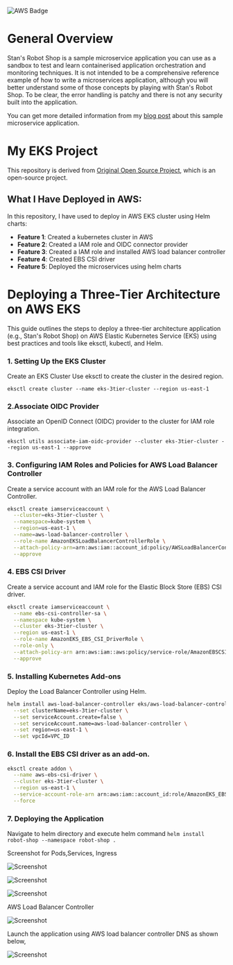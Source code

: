 ![AWS Badge](https://img.shields.io/badge/AWS-Project-blue)


# General Overview

Stan's Robot Shop is a sample microservice application you can use as a sandbox to test and learn containerised application orchestration and monitoring techniques. It is not intended to be a comprehensive reference example of how to write a microservices application, although you will better understand some of those concepts by playing with Stan's Robot Shop. To be clear, the error handling is patchy and there is not any security built into the application.

You can get more detailed information from my [blog post](https://www.instana.com/blog/stans-robot-shop-sample-microservice-application/) about this sample microservice application.


# My EKS Project

This repository is derived from [Original Open Source Project](https://github.com/instana/robot-shop), which is an open-source project. 

## What I Have Deployed in AWS:
In this repository, I have used to deploy in AWS EKS cluster using Helm charts:
- **Feature 1**: Created a kubernetes cluster in AWS 
- **Feature 2**: Created a IAM role and OIDC connector provider
- **Feature 3**: Created a IAM role and installed AWS load balancer controller
- **Feature 4**: Created EBS CSI driver
- **Feature 5**: Deployed the microservices using helm charts

# Deploying a Three-Tier Architecture on AWS EKS
This guide outlines the steps to deploy a three-tier architecture application (e.g., Stan's Robot Shop) on AWS Elastic Kubernetes Service (EKS) using best practices and tools like eksctl, kubectl, and Helm.

### 1. Setting Up the EKS Cluster
Create an EKS Cluster
Use eksctl to create the cluster in the desired region.

```eksctl create cluster --name eks-3tier-cluster --region us-east-1```

### 2.Associate OIDC Provider
 Associate an OpenID Connect (OIDC) provider to the cluster for IAM role integration.

```eksctl utils associate-iam-oidc-provider --cluster eks-3tier-cluster --region us-east-1 --approve```

### 3. Configuring IAM Roles and Policies for AWS Load Balancer Controller

Create a service account with an IAM role for the AWS Load Balancer Controller.

```bash
eksctl create iamserviceaccount \
  --cluster=eks-3tier-cluster \
  --namespace=kube-system \
  --region=us-east-1 \
  --name=aws-load-balancer-controller \
  --role-name AmazonEKSLoadBalancerControllerRole \
  --attach-policy-arn=arn:aws:iam::account_id:policy/AWSLoadBalancerControllerIAMPolicy \
  --approve 
``` 
### 4. EBS CSI Driver
Create a service account and IAM role for the Elastic Block Store (EBS) CSI driver.

```bash
eksctl create iamserviceaccount \
  --name ebs-csi-controller-sa \
  --namespace kube-system \
  --cluster eks-3tier-cluster \
  --region us-east-1 \
  --role-name AmazonEKS_EBS_CSI_DriverRole \
  --role-only \
  --attach-policy-arn arn:aws:iam::aws:policy/service-role/AmazonEBSCSIDriverPolicy \
  --approve
```
### 5. Installing Kubernetes Add-ons
Deploy the Load Balancer Controller using Helm.

```bash
helm install aws-load-balancer-controller eks/aws-load-balancer-controller -n kube-system \
  --set clusterName=eks-3tier-cluster \
  --set serviceAccount.create=false \
  --set serviceAccount.name=aws-load-balancer-controller \
  --set region=us-east-1 \
  --set vpcId=VPC_ID
```

### 6. Install the EBS CSI driver as an add-on.

```bash
eksctl create addon \
  --name aws-ebs-csi-driver \
  --cluster eks-3tier-cluster \
  --region us-east-1 \
  --service-account-role-arn arn:aws:iam::account_id:role/AmazonEKS_EBS_CSI_DriverRole \
  --force
```
### 7. Deploying the Application

Navigate to helm directory and execute helm command
```helm install robot-shop --namespace robot-shop . ```

Screenshot for Pods,Services, Ingress

![Screenshot](images/pods.png)

![Screenshot](images/services.png)

![Screenshot](images/ingress.png)

AWS Load Balancer Controller 

![Screenshot](images/aws-load-balancer-controller-console.png)

Launch the application using AWS load balancer controller DNS as shown below,

![Screenshot](images/app-robot-shop.png)


